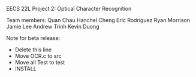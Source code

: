 EECS 22L Project 2: Optical Character Recognition

Team members:
Quan Chau
Hanchel Cheng
Eric Rodriguez
Ryan Morrison
Jamie Lee
Andrew Trinh
Kevin Duong

Note for beta release:
 - Delete this line
 - Move OCR.c to src
 - Move all Test to test
 - INSTALL
